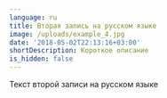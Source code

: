 ```yaml
---
language: ru
title: Вторая запись на русском языке
image: /uploads/example_4.jpg
date: '2018-05-02T22:13:16+03:00'
shortDescription: Короткое описание
is_hidden: false
---
```

Текст второй записи на русском языке
